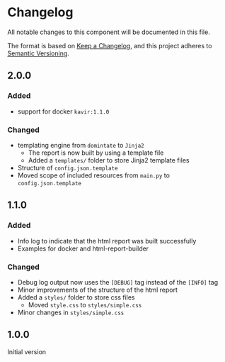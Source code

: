 # Changelog

All notable changes to this component will be documented in this file.

The format is based on [Keep a Changelog](https://keepachangelog.com/en/1.1.0/),
and this project adheres to [Semantic Versioning](https://semver.org/spec/v2.0.0.html).

## 2.0.0

### Added

* support for docker `kavir:1.1.0`

### Changed

* templating engine from `domintate` to `Jinja2`
  * The report is now built by using a template file
  * Added a `templates/` folder to store Jinja2 template files
* Structure of `config.json.template`
* Moved scope of included resources from `main.py` to `config.json.template`

## 1.1.0

### Added

* Info log to indicate that the html report was built successfully
* Examples for docker and html-report-builder

### Changed

* Debug log output now uses the `[DEBUG]` tag instead of the `[INFO]` tag
* Minor improvements of the structure of the html report
* Added a `styles/` folder to store css files
  * Moved `style.css` to `styles/simple.css`
* Minor changes in `styles/simple.css`

## 1.0.0

Initial version
